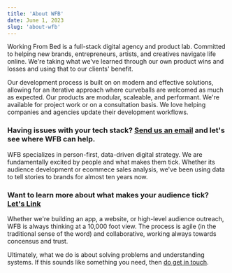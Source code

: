 ```yaml
---
title: 'About WFB'
date: June 1, 2023
slug: 'about-wfb'
---
```


Working From Bed is a full-stack digital agency and product lab. Committed to helping new brands, entrepreneurs, artists, and creatives navigate life online. We're taking what we've learned through our own product wins and losses and using that to our clients' benefit.

Our development process is built on on modern and effective solutions, allowing for an iterative approach where curveballs are welcomed as much as expected. Our products are modular, scaleable, and performant. We're available for project work or on a consultation basis. We love helping companies and agencies update their development workflows.

### Having issues with your tech stack? [Send us an email](mailto:contact@workingfrombed.org) and let's see where WFB can help.

WFB specializes in person-first, data-driven digital strategy. We are fundamentally excited by people and what makes them tick. Whether its audience development or ecommece sales analysis, we've been using data to tell stories to brands for almost ten years now.

### Want to learn more about what makes your audience tick? [Let's Link](mailto:contact@workingfrombed.org)

Whether we're building an app, a website, or high-level audience outreach, WFB is always thinking at a 10,000 foot view. The process is agile (in the traditional sense of the word) and collaborative, working always towards concensus and trust.

Ultimately, what we do is about solving problems and understanding systems. If this sounds like something you need, then [do get in touch](mailto:contact@workingfrombed.org).
